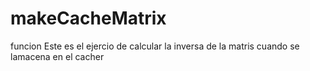 makeCacheMatrix
===============

funcion
Este es el ejercio de calcular la inversa de la matris cuando se lamacena en el cacher
